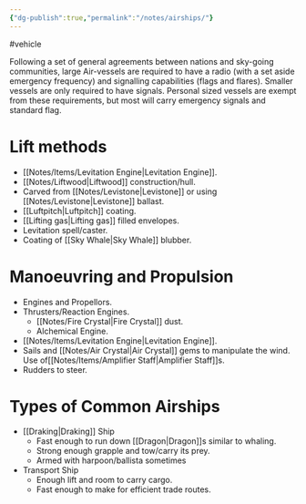 ```yaml
---
{"dg-publish":true,"permalink":"/notes/airships/"}
---
```


#vehicle

Following a set of general agreements between nations and sky-going communities, large Air-vessels are required to have a radio (with a set aside emergency frequency) and signalling capabilities (flags and flares). Smaller vessels are only required to have signals. Personal sized vessels are exempt from these requirements, but most will carry emergency signals and standard flag.

# Lift methods
- [[Notes/Items/Levitation Engine\|Levitation Engine]].
- [[Notes/Liftwood\|Liftwood]] construction/hull.
- Carved from [[Notes/Levistone\|Levistone]] or using [[Notes/Levistone\|Levistone]] ballast.
- [[Luftpitch\|Luftpitch]] coating.
- [[Lifting gas\|Lifting gas]] filled envelopes.
- Levitation spell/caster.
- Coating of [[Sky Whale\|Sky Whale]] blubber.

# Manoeuvring  and Propulsion
- Engines and Propellors.
- Thrusters/Reaction Engines.
	- [[Notes/Fire Crystal\|Fire Crystal]] dust.
	- Alchemical Engine.
- [[Notes/Items/Levitation Engine\|Levitation Engine]].
- Sails and [[Notes/Air Crystal\|Air Crystal]] gems to manipulate the wind. Use of[[Notes/Items/Amplifier Staff\|Amplifier Staff]]s.
- Rudders to steer.

# Types of Common Airships
- [[Draking\|Draking]] Ship
	- Fast enough to run down [[Dragon\|Dragon]]s similar to whaling. 
	- Strong enough grapple and tow/carry its prey.
	- Armed with harpoon/ballista sometimes
- Transport Ship
	- Enough lift and room to carry cargo.
	- Fast enough to make for efficient trade routes.

